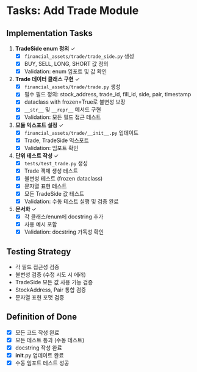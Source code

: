 # Tasks: Add Trade Module

## Implementation Tasks

1. **TradeSide enum 정의** ✓
   - [x] `financial_assets/trade/trade_side.py` 생성
   - [x] BUY, SELL, LONG, SHORT 값 정의
   - [x] Validation: enum 임포트 및 값 확인

2. **Trade 데이터 클래스 구현** ✓
   - [x] `financial_assets/trade/trade.py` 생성
   - [x] 필수 필드 정의: stock_address, trade_id, fill_id, side, pair, timestamp
   - [x] dataclass with frozen=True로 불변성 보장
   - [x] `__str__` 및 `__repr__` 메서드 구현
   - [x] Validation: 모든 필드 접근 테스트

3. **모듈 익스포트 설정** ✓
   - [x] `financial_assets/trade/__init__.py` 업데이트
   - [x] Trade, TradeSide 익스포트
   - [x] Validation: 임포트 확인

4. **단위 테스트 작성** ✓
   - [x] `tests/test_trade.py` 생성
   - [x] Trade 객체 생성 테스트
   - [x] 불변성 테스트 (frozen dataclass)
   - [x] 문자열 표현 테스트
   - [x] 모든 TradeSide 값 테스트
   - [x] Validation: 수동 테스트 실행 및 검증 완료

5. **문서화** ✓
   - [x] 각 클래스/enum에 docstring 추가
   - [x] 사용 예시 포함
   - [x] Validation: docstring 가독성 확인

## Testing Strategy
- 각 필드 접근성 검증
- 불변성 검증 (수정 시도 시 에러)
- TradeSide 모든 값 사용 가능 검증
- StockAddress, Pair 통합 검증
- 문자열 표현 포맷 검증

## Definition of Done
- [x] 모든 코드 작성 완료
- [x] 모든 테스트 통과 (수동 테스트)
- [x] docstring 작성 완료
- [x] __init__.py 업데이트 완료
- [x] 수동 임포트 테스트 성공
